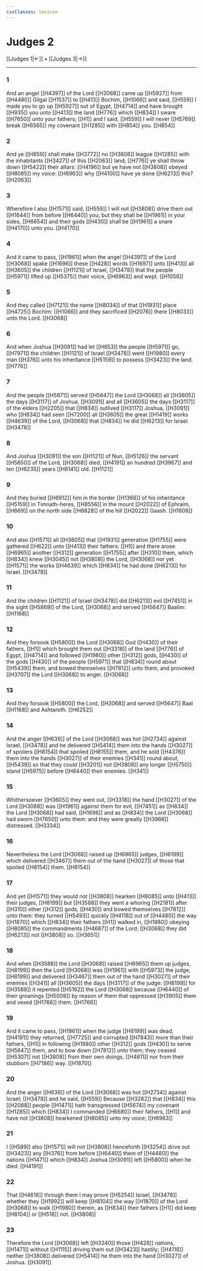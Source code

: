 ```yaml
---
cssClasses: lexicon
---
```

# Judges 2

[[Judges 1|←]] • [[Judges 3|→]]

---

### 1
And an angel [[H4397]] of the Lord [[H3068]] came up [[H5927]] from [[H4480]] Gilgal [[H1537]] to [[H413]] Bochim, [[H1066]] and said, [[H559]] I made you to go up [[H5927]] out of Egypt, [[H4714]] and have brought [[H935]] you unto [[H413]] the land [[H776]] which [[H834]] I sware [[H7650]] unto your fathers; [[H1]] and I said, [[H559]] I will never [[H5769]] break [[H6565]] my covenant [[H1285]] with [[H854]] you. [[H854]]

### 2
And ye [[H859]] shall make [[H3772]] no [[H3808]] league [[H1285]] with the inhabitants [[H3427]] of this [[H2063]] land; [[H776]] ye shall throw down [[H5422]] their altars: [[H4196]] but ye have not [[H3808]] obeyed [[H8085]] my voice: [[H6963]] why [[H4100]] have ye done [[H6213]] this? [[H2063]]

### 3
Wherefore I also [[H1571]] said, [[H559]] I will not [[H3808]] drive them out [[H1644]] from before [[H6440]] you; but they shall be [[H1961]] in your sides, [[H6654]] and their gods [[H430]] shall be [[H1961]] a snare [[H4170]] unto you. [[H4170]]

### 4
And it came to pass, [[H1961]] when the angel [[H4397]] of the Lord [[H3068]] spake [[H1696]] these [[H428]] words [[H1697]] unto [[H413]] all [[H3605]] the children [[H1121]] of Israel, [[H3478]] that the people [[H5971]] lifted up [[H5375]] their voice, [[H6963]] and wept. [[H1058]]

### 5
And they called [[H7121]] the name [[H8034]] of that [[H1931]] place [[H4725]] Bochim: [[H1066]] and they sacrificed [[H2076]] there [[H8033]] unto the Lord. [[H3068]]

### 6
And when Joshua [[H3091]]  had let [[H853]] the people [[H5971]] go, [[H7971]] the children [[H1121]] of Israel [[H3478]] went [[H1980]] every man [[H376]] unto his inheritance [[H5159]] to possess [[H3423]] the land. [[H776]]

### 7
And the people [[H5971]] served [[H5647]] the Lord [[H3068]] all [[H3605]] the days [[H3117]] of Joshua, [[H3091]] and all [[H3605]] the days [[H3117]] of the elders [[H2205]] that [[H834]] outlived [[H3117]] Joshua, [[H3091]] who [[H834]] had seen [[H7200]] all [[H3605]] the great [[H1419]] works [[H4639]] of the Lord, [[H3068]] that [[H834]] he did [[H6213]] for Israel. [[H3478]]

### 8
And Joshua [[H3091]] the son [[H1121]] of Nun, [[H5126]] the servant [[H5650]] of the Lord, [[H3068]] died, [[H4191]] an hundred [[H3967]] and ten [[H6235]] years [[H8141]] old. [[H1121]]

### 9
And they buried [[H6912]] him in the border [[H1366]] of his inheritance [[H5159]] in Timnath-heres, [[H8556]] in the mount [[H2022]] of Ephraim, [[H669]] on the north side [[H6828]] of the hill [[H2022]] Gaash. [[H1608]]

### 10
And also [[H1571]] all [[H3605]] that [[H1931]] generation [[H1755]] were gathered [[H622]] unto [[H413]] their fathers: [[H1]] and there arose [[H6965]] another [[H312]] generation [[H1755]] after [[H310]] them, which [[H834]] knew [[H3045]] not [[H3808]] the Lord, [[H3068]] nor yet [[H1571]] the works [[H4639]] which [[H834]] he had done [[H6213]] for Israel. [[H3478]]

### 11
And the children [[H1121]] of Israel [[H3478]] did [[H6213]] evil [[H7451]] in the sight [[H5869]] of the Lord, [[H3068]] and served [[H5647]] Baalim: [[H1168]]

### 12
And they forsook [[H5800]] the Lord [[H3068]] God [[H430]] of their fathers, [[H1]] which brought them out [[H3318]] of the land [[H776]] of Egypt, [[H4714]] and followed [[H1980]] other [[H312]] gods, [[H430]] of the gods [[H430]] of the people [[H5971]] that [[H834]] round about [[H5439]] them, and bowed themselves [[H7812]] unto them, and provoked [[H3707]] the Lord [[H3068]] to anger. [[H3068]]

### 13
And they forsook [[H5800]] the Lord, [[H3068]] and served [[H5647]] Baal [[H1168]] and Ashtaroth. [[H6252]]

### 14
And the anger [[H639]] of the Lord [[H3068]] was hot [[H2734]] against Israel, [[H3478]] and he delivered [[H5414]] them into the hands [[H3027]] of spoilers [[H8154]] that spoiled [[H8155]] them, and he sold [[H4376]] them into the hands [[H3027]] of their enemies [[H341]] round about, [[H5439]] so that they could [[H3201]] not [[H3808]] any longer [[H5750]] stand [[H5975]] before [[H6440]] their enemies. [[H341]]

### 15
Whithersoever [[H3605]] they went out, [[H3318]] the hand [[H3027]] of the Lord [[H3068]] was [[H1961]] against them for evil, [[H7451]] as [[H834]] the Lord [[H3068]] had said, [[H1696]] and as [[H834]] the Lord [[H3068]] had sworn [[H7650]] unto them: and they were greatly [[H3966]] distressed. [[H3334]]

### 16
Nevertheless the Lord [[H3068]] raised up [[H6965]] judges, [[H8199]] which delivered [[H3467]] them out of the hand [[H3027]] of those that spoiled [[H8154]] them. [[H8154]]

### 17
And yet [[H1571]] they would not [[H3808]] hearken [[H8085]] unto [[H413]] their judges, [[H8199]] but [[H3588]] they went a whoring [[H2181]] after [[H310]] other [[H312]] gods, [[H430]] and bowed themselves [[H7812]] unto them: they turned [[H5493]] quickly [[H4118]] out of [[H4480]] the way [[H1870]] which [[H834]] their fathers [[H1]] walked in, [[H1980]] obeying [[H8085]] the commandments [[H4687]] of the Lord; [[H3068]] they did [[H6213]] not [[H3808]] so. [[H3651]]

### 18
And when [[H3588]] the Lord [[H3068]] raised [[H6965]] them up judges, [[H8199]] then the Lord [[H3068]] was [[H1961]] with [[H5973]] the judge, [[H8199]] and delivered [[H3467]] them out of the hand [[H3027]] of their enemies [[H341]] all [[H3605]] the days [[H3117]] of the judge: [[H8199]] for [[H3588]] it repented [[H5162]] the Lord [[H3068]] because [[H6440]] of their groanings [[H5009]] by reason of them that oppressed [[H3905]] them and vexed [[H1766]] them. [[H1766]]

### 19
And it came to pass, [[H1961]] when the judge [[H8199]] was dead, [[H4191]] they returned, [[H7725]] and corrupted [[H7843]] more than their fathers, [[H1]] in following [[H1980]] other [[H312]] gods [[H430]] to serve [[H5647]] them, and to bow down [[H7812]] unto them; they ceased [[H5307]] not [[H3808]] from their own doings, [[H4611]] nor from their stubborn [[H7186]] way. [[H1870]]

### 20
And the anger [[H639]] of the Lord [[H3068]] was hot [[H2734]] against Israel; [[H3478]] and he said, [[H559]] Because [[H3282]] that [[H834]] this [[H2088]] people [[H1471]] hath transgressed [[H5674]] my covenant [[H1285]] which [[H834]] I commanded [[H6680]] their fathers, [[H1]] and have not [[H3808]] hearkened [[H8085]] unto my voice; [[H6963]]

### 21
I [[H589]] also [[H1571]] will not [[H3808]] henceforth [[H3254]] drive out [[H3423]] any [[H376]] from before [[H6440]] them of [[H4480]] the nations [[H1471]] which [[H834]] Joshua [[H3091]] left [[H5800]] when he died: [[H4191]]

### 22
That [[H4616]] through them I may prove [[H5254]] Israel, [[H3478]] whether they [[H1992]] will keep [[H8104]] the way [[H1870]] of the Lord [[H3068]] to walk [[H1980]] therein, as [[H834]] their fathers [[H1]] did keep [[H8104]] or [[H518]] not. [[H3808]]

### 23
Therefore the Lord [[H3068]] left [[H3240]] those [[H428]] nations, [[H1471]] without [[H1115]] driving them out [[H3423]] hastily; [[H4118]] neither [[H3808]] delivered [[H5414]] he them into the hand [[H3027]] of Joshua. [[H3091]]